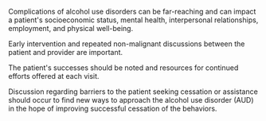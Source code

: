 Complications of alcohol use disorders can be far-reaching and can impact a patient's socioeconomic status, mental health, interpersonal relationships, employment, and physical well-being.

Early intervention and repeated non-malignant discussions between the patient and provider are important.

The patient's successes should be noted and resources for continued efforts offered at each visit.

Discussion regarding barriers to the patient seeking cessation or assistance should occur to find new ways to approach the alcohol use disorder (AUD) in the hope of improving successful cessation of the behaviors.